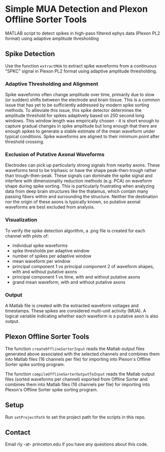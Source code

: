 # Simple MUA Detection and Plexon Offline Sorter Tools
MATLAB script to detect spikes in high-pass filtered ephys data (Plexon PL2 format) using adaptive amplitude thresholding

## Spike Detection
Use the function `extractMUA` to extract spike waveforms from a continuous "SPKC" signal in Plexon PL2 format using adaptive amplitude thresholding. 

### Adaptive Thresholding and Alignment
Spike waveforms often change amplitude over time, primarily due to slow (or sudden) shifts between the electrode and brain tissue. This is a common issue that has yet to be sufficiently addressed by modern spike sorting methods. To allieviate this issue, this spike detector determines the amplitude threshold for spikes adaptively based on 250 second long windows. This window length was empirically chosen - it is short enough to capture gradual changes in spike amplitude but long enough that there are enough spikes to generate a stable estimate of the mean waveform under typical conditions. Spike waveforms are aligned to their minimum point after threshold crossing. 

### Exclusion of Putative Axonal Waveforms
Electrodes can pick up particularly strong signals from nearby axons. These waveforms tend to be triphasic or have the shape peak-then-trough rather than trough-then-peak. These signals can dominate the spike signal and interfere with dimensionality reduction methods (e.g. PCA) on waveform shape during spike sorting. This is particularly frustrating when analyzing data from deep brain structures like the thalamus, which contain many passing fibers within and surrounding the structure. Neither the destination nor the origin of these axons is typically known, so putative axonal waveforms are best excluded from analysis.

### Visualization
To verify the spike detection algorithm, a .png file is created for each channel with plots of:
- individual spike waveforms
- spike thresholds per adaptive window
- number of spikes per adaptive window
- mean waveform per window
- principal component 1 vs principal component 2 of waveform shapes, with and without putative axons
- principal component 1 vs time, with and without putative axons
- grand mean waveform, with and without putative axons

### Output
A Matlab file is created with the extracted waveform voltages and timestamps. These spikes are considered multi-unit activity (MUA). A logical variable indicating whether each waveform is a putative axon is also output.

## Plexon Offline Sorter Tools
The function `createOfflineSorterInput` reads the Matlab output files generated above associated with the selected channels and combines them into Matlab files (16 channels per file) for importing into Plexon's Offline Sorter spike sorting program.

The function `compileOfflineSorterOutputToInput` reads the Matlab output files (sorted waveforms per channel) exported from Offline Sorter and combines them into Matlab files (16 channels per file) for importing into Plexon's Offline Sorter spike sorting program.

## Setup 

Run `setProjectPath` to set the project path for the scripts in this repo.

## Contact

Email rly -at- princeton.edu if you have any questions about this code.



